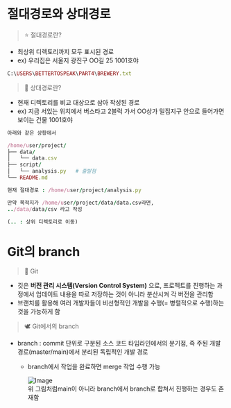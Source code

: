 # 절대경로와 상대경로
> ⭐️ 절대경로란?
* 최상위 디렉토리까지 모두 표시된 경로
* ex) 우리집은 서울지 광진구 OO길 25 1001호야
``` ruby
C:\USERS\BETTERTOSPEAK\PART4\BREWERY.txt
```
> 💫 상대경로란?
* 현재 디렉토리를 비교 대상으로 삼아 작성된 경로
* ex) 지금 서있는 위치에서 버스타고 2블럭 가서 OO상가 밀집지구 안으로 들어가면 보이는 건물 1001호야
``` ruby
아래와 같은 상황에서

/home/user/project/
├── data/
│   └── data.csv
├── script/
│   └── analysis.py   # 출발점
└── README.md

현재 절대경로 : /home/user/project/analysis.py

만약 목적지가 /home/user/project/data/data.csv라면,
../data/data/csv 라고 작성

(.. : 상위 디렉토리로 이동)
```

# Git의 branch
> 📌 Git
* 깃은 **버전 관리 시스템(Version Control System)** 으로, 프로젝트를 진행하는 과정에서 업데이트 내용을 따로 저장하는 것이 아니라 분산시켜 각 버전을 관리함
* 브랜치를 활용해 여러 개발자들이 비선형적인 개발을 수행(= 병렬적으로 수행)하는 것을 가능하게 함
> 🕊️ Git에서의 branch
* branch : commit 단위로 구분된 소스 코드 타임라인에서의 분기점, 즉 주된 개발 경로(master/main)에서 분리된 독립적인 개발 경로
  * branch에서 작업을 완료하면 merge 작업 수행 가능
    
    ![Image](https://github.com/user-attachments/assets/4942dbc4-e857-4054-908d-f16f39469341)  </br> 
    위 그림처럼main이 아니라 branch에서 branch로 합쳐서 진행하는 경우도 존재함

